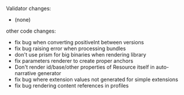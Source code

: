 Validator changes:
* (none)

other code changes:
* fix bug when converting positiveInt between versions
* fix bug raising error when processing bundles
* don't use prism for big binaries when rendering library
* fix parameters renderer to create proper anchors 
* Don't render id/base/other properties of Resource itself in auto-narrative generator
* fix bug where extension values not generated for simple extensions
* fix bug rendering content references in profiles

